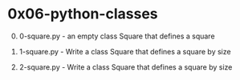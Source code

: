 # 0x06-python-classes

0. 0-square.py - an empty class Square that defines a square

1. 1-square.py - Write a class Square that defines a square by size

2. 2-square.py - Write a class Square that defines a square by size
